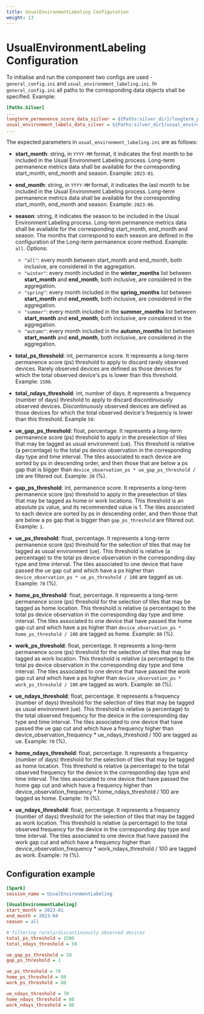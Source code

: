 ```yaml
---
title: UsualEnvironmentLabeling Configuration
weight: 13
---
```


# UsualEnvironmentLabeling Configuration
To initialise and run the component two configs are used - `general_config.ini` and `usual_environment_labeling.ini`. In `general_config.ini` all paths to the corresponding data objects shall be specified. Example:

```ini
[Paths.Silver]
...
longterm_permanence_score_data_siilver = ${Paths:silver_dir}/longterm_permanence_score
usual_environment_labels_data_silver = ${Paths:silver_dir}/usual_environment_labels
...
```

The expected parameters in `usual_environment_labeling.ini` are as follows:

 - **start_month**: string, in `YYYY-MM` format, it indicates the first month to be included in the Usual Environment Labeling process. Long-term permanence metrics data shall be available for the corresponding start_month, end_month and season. Example: `2023-01`.

 - **end_month**: string, in `YYYY-MM` format, it indicates the last month to be included in the Usual Environment Labeling process. Long-term permanence metrics data shall be available for the corresponding start_month, end_month and season. Example: `2023-06`.

 - **season**: string, it indicates the season to be included in the Usual Environment Labeling process. Long-term permanence metrics data shall be available for the corresponding start_month, end_month and season. The months that correspond to each season are defined in the configuration of the Long-term permanence score method. Example: `all`. Options:
    - `"all"`: every month between start_month and end_month, both inclusive, are considered in the aggregation.
    - `"winter"`: every month included in the **winter_months** list between **start_month** and **end_month**, both inclusive, are considered in the aggregation.
    - `"spring"`: every month included in the **spring_months** list between **start_month** and **end_month**, both inclusive, are considered in the aggregation.
    - `"summer"`: every month included in the **summer_months** list between **start_month** and **end_month**, both inclusive, are considered in the aggregation.
    - `"autumn"`: every month included in the **autumn_months** list between **start_month** and **end_month**, both inclusive, are considered in the aggregation.

 - **total_ps_threshold**: int, permanence score. It represents a long-term permanence score (ps) threshold to apply to discard rarely observed devices. Rarely observed devices are defined as those devices for which the total observed device's ps is lower than this threshold. Example: `1500`.

 - **total_ndays_threshold**: int, number of days. It represents a frequency (number of days) threshold to apply to discard discontinuously observed devices. Discontinuously observed devices are defined as those devices for which the total observed device's frequency is lower than this threshold. Example `50`: 

 - **ue_gap_ps_threshold**: float, percentage. It represents a long-term permanence score (ps) threshold to apply in the preselection of tiles that may be tagged as usual environment (ue). This threshold is relative (a percentage) to the total ps device observation in the corresponding day type and time interval. The tiles associated to each device are sorted by ps in descending order, and then those that are below a ps gap that is bigger than `device_observation_ps * ue_gap_ps_threshold / 100` are filtered out. Example: `20` (%).

 - **gap_ps_threshold**: int, permanence score. It represents a long-term permanence score (ps) threshold to apply in the preselection of tiles that may be tagged as home or work locations. This threshold is an absolute ps value, and its recommended value is 1. The tiles associated to each device are sorted by ps in descending order, and then those that are below a ps gap that is bigger than `gap_ps_threshold` are filtered out. Example: `1`.

 - **ue_ps_threshold**: float, percentage. It represents a long-term permanence score (ps) threshold for the selection of tiles that may be tagged as usual environment (ue). This threshold is relative (a percentage) to the total ps device observation in the corresponding day type and time interval. The tiles associated to one device that have passed the ue gap cut and which have a ps higher than `device_observation_ps * ue_ps_threshold / 100` are tagged as ue. Example: `70` (%).

 - **home_ps_threshold**: float, percentage. It represents a long-term permanence score (ps) threshold for the selection of tiles that may be tagged as home location. This threshold is relative (a percentage) to the total ps device observation in the corresponding day type and time interval. The tiles associated to one device that have passed the home gap cut and which have a ps higher than `device_observation_ps * home_ps_threshold / 100` are tagged as home. Example: `80` (%).

 - **work_ps_threshold**: float, percentage. It represents a long-term permanence score (ps) threshold for the selection of tiles that may be tagged as work location. This threshold is relative (a percentage) to the total ps device observation in the corresponding day type and time interval. The tiles associated to one device that have passed the work gap cut and which have a ps higher than `device_observation_ps * work_ps_threshold / 100` are tagged as work. Example: `80` (%).

 - **ue_ndays_threshold**: float, percentage. It represents a frequency (number of days) threshold for the selection of tiles that may be tagged as usual environment (ue). This threshold is relative (a percentage) to the total observed frequency for the device in the corresponding day type and time interval. The tiles associated to one device that have passed the ue gap cut and which have a frequency higher than device_observation_frequency * ue_ndays_threshold / 100 are tagged as ue. Example: `70` (%).

 - **home_ndays_threshold**: float, percentage. It represents a frequency (number of days) threshold for the selection of tiles that may be tagged as home location. This threshold is relative (a percentage) to the total observed frequency for the device in the corresponding day type and time interval. The tiles associated to one device that have passed the home gap cut and which have a frequency higher than device_observation_frequency * home_ndays_threshold / 100 are tagged as home. Example: `70` (%).

 - **ue_ndays_threshold**: float, percentage. It represents a frequency (number of days) threshold for the selection of tiles that may be tagged as work location. This threshold is relative (a percentage) to the total observed frequency for the device in the corresponding day type and time interval. The tiles associated to one device that have passed the work gap cut and which have a frequency higher than device_observation_frequency * work_ndays_threshold / 100 are tagged as work. Example: `70` (%).

## Configuration example

```ini
[Spark]
session_name = UsualEnvironmentLabeling

[UsualEnvironmentLabeling]
start_month = 2023-01
end_month = 2023-04
season = all

# filtering rarely/discontinuously observed devices
total_ps_threshold = 1500
total_ndays_threshold = 50

ue_gap_ps_threshold = 20
gap_ps_threshold = 1

ue_ps_threshold = 70
home_ps_threshold = 80
work_ps_threshold = 80

ue_ndays_threshold = 70
home_ndays_threshold = 80
work_ndays_threshold = 80
```
